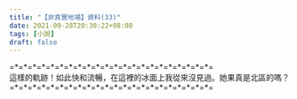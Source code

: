 ```yaml
---
title: "【非真實地場】資料(33)"
date: 2021-09-28T20:30:22+08:00
tags: [小說]
draft: false
---
```


=\*=\*=\*=\*=\*=\*=\*=\*=\*=\*=\*=\*=\*=\*=\*=\*=\*=\*=\*=\*=\*=\*=  
這樣的軌跡！如此快和流暢，在這裡的冰面上我從來沒見過。她果真是北區的嗎？  
=\*=\*=\*=\*=\*=\*=\*=\*=\*=\*=\*=\*=\*=\*=\*=\*=\*=\*=\*=\*=\*=\*=  
